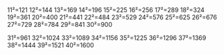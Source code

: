 11²=121
12²=144
13²=169
14²=196
15²=225
16²=256
17²=289
18²=324
19²=361
20²=400
21²=441
22²=484
23²=529
24²=576
25²=625
26²=676
27²=729
28²=784
29²=841
30²=900

31²=961
32²=1024
33²=1089
34²=1156
35²=1225
36²=1296
37²=1369
38²=1444
39²=1521
40²=1600

